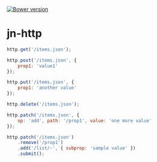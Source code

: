 
[![Bower version](https://badge.fury.io/bo/jn-http.svg)](http://badge.fury.io/bo/jn-http)

jn-http
===========

```.js
http.get('/items.json');

http.post('/items.json', {
	prop1: 'value1'
});

http.put('/items.json', {
	prop1: 'another value'
});

http.delete('/items.json');

http.patch('/items.json', {
	op: 'add', path: '/prop1', value: 'one more value'
});

http.patch('/items.json')
	.remove('/prop1')
	.add('/list/-', { subprop: 'sample value' })
	.submit();
```
